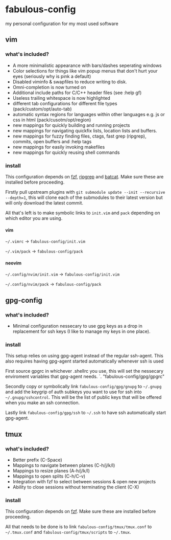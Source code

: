 # fabulous-config
my personal configuration for my most used software

## vim
### what's included?
- A more minimalistic appearance with bars/dashes seperating windows
- Color selections for things like vim popup menus that don't hurt your eyes (seriously why is pink a default)
- Disabled viminfo & swapfiles to reduce writing to disk.
- Omni-completion is now turned on
- Additional include paths for C/C++ header files (see :help gf)
- Useless trailing whitespace is now highlighted
- different tab configurations for different file types (pack/custom/opt/auto-tab)
- automatic syntax regions for languages within other languages e.g. js or css in html (pack/cusotm/opt/region)
- new mappings for quickly building and running projects
- new mappings for navigating quickfix lists, location lists and buffers.
- new mappings for fuzzy finding files, ctags, fast grep (ripgrep), commits, open buffers and :help tags
- new mappings for easily invoking makefiles
- new mappings for quickly reusing shell commands

### install
This configuration depends on [fzf](https://github.com/junegunn/fzf), [ripgrep](https://github.com/BurntSushi/ripgrep) and [batcat](https://github.com/sharkdp/bat).
Make sure these are installed before proceeding.

Firstly pull upstream plugins with `git submodule update --init --recursive --depth=1`,
this will clone each of the submodules to their latest version but will only download the
latest commit.

All that's left is to make symbolic links to `init.vim` and `pack` depending on which
editor you are using.

#### vim
`~/.vimrc` -> `fabulous-config/init.vim`

`~/.vim/pack` -> `fabulous-config/pack`

#### neovim
`~/.config/nvim/init.vim` -> `fabulous-config/init.vim`

`~/.config/nvim/pack` -> `fabulous-config/pack`

## gpg-config
### what's included?
- Minimal configuration nessecary to use gpg keys as a drop in replacement for ssh keys (I like to manage my keys in one place).

### install
This setup relies on using gpg-agent instead of the regular ssh-agent. This also requires having gpg-agent
started automatically whenever ssh is used

First source gpgrc in whichever .shellrc you use, this will set the nessecary enviroment
variables that gpg-agent needs.
`. "fabulous-config/gpg/gpgrc"

Secondly copy or symbolically link `fabulous-config/gpg/gnupg` to `~/.gnupg` and add the keygrip of auth
subkeys you want to use for ssh into `~/.gnupg/sshcontrol`. This will be the list of public keys
that will be offered when you make an ssh connection.

Lastly link `fabulous-config/gpg/ssh` to `~/.ssh` to have ssh automatically start gpg-agent.

## tmux
### what's included?
- Better prefix (C-Space)
- Mappings to navigate between planes (C-h/j/k/l)
- Mappings to resize planes (A-h/j/k/l)
- Mappings to open splits (C-h/C-v)
- Integration with fzf to select between sessions & open new projects
- Ability to close sessions without terminating the client (C-X)

### install
This configuration depends on [fzf](https://github.com/junegunn/fzf). Make sure these are installed before
proceeding.


All that needs to be done is to link `fabulous-config/tmux/tmux.conf` to `~/.tmux.conf` and
`fabulous-config/tmux/scripts` to `~/.tmux`.
